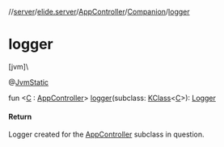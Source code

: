 //[server](../../../../index.md)/[elide.server](../../index.md)/[AppController](../index.md)/[Companion](index.md)/[logger](logger.md)

# logger

[jvm]\

@[JvmStatic](https://kotlinlang.org/api/latest/jvm/stdlib/kotlin.jvm/-jvm-static/index.html)

fun &lt;[C](logger.md) : [AppController](../index.md)&gt; [logger](logger.md)(subclass: [KClass](https://kotlinlang.org/api/latest/jvm/stdlib/kotlin.reflect/-k-class/index.html)&lt;[C](logger.md)&gt;): [Logger](../../../../../base/base/elide.runtime.jvm/-logger/index.md)

#### Return

Logger created for the [AppController](../index.md) subclass in question.
